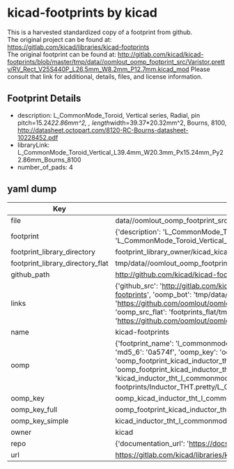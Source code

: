 # kicad-footprints by kicad  
This is a harvested standardized copy of a footprint from github.  
The original project can be found at:  
https://gitlab.com/kicad/libraries/kicad-footprints  
The original footprint can be found at:
http://gitlab.com/kicad/kicad-footprints/blob/master/tmp/data//oomlout_oomp_footprint_src/Varistor.pretty/RV_Rect_V25S440P_L26.5mm_W8.2mm_P12.7mm.kicad_mod
Please consult that link for additional, details, files, and license information.  
## Footprint Details
* description: L_CommonMode_Toroid, Vertical series, Radial, pin pitch=15.24*22.86mm^2, , length*width=39.37*20.32mm^2, Bourns, 8100, http://datasheet.octopart.com/8120-RC-Bourns-datasheet-10228452.pdf  
* libraryLink: L_CommonMode_Toroid_Vertical_L39.4mm_W20.3mm_Px15.24mm_Py22.86mm_Bourns_8100  
* number_of_pads: 4  
## yaml dump  
| Key | Value |  
| --- | --- |  
| file | data//oomlout_oomp_footprint_src/kicad-footprints/Inductor_THT.pretty/L_CommonMode_Toroid_Vertical_L39.4mm_W20.3mm_Px15.24mm_Py22.86mm_Bourns_8100.kicad_mod |  
| footprint | {'description': 'L_CommonMode_Toroid, Vertical series, Radial, pin pitch=15.24*22.86mm^2, , length*width=39.37*20.32mm^2, Bourns, 8100, http://datasheet.octopart.com/8120-RC-Bourns-datasheet-10228452.pdf', 'libraryLink': 'L_CommonMode_Toroid_Vertical_L39.4mm_W20.3mm_Px15.24mm_Py22.86mm_Bourns_8100', 'number_of_pads': 4} |  
| footprint_library_directory | footprint_library_owner/kicad_kicad-footprints/ |  
| footprint_library_directory_flat | tmp/data//oomlout_oomp_footprint_src/footprints_flat/kicad_inductor_tht_l_commonmode_toroid_vertical_l39_4mm_w20_3mm_px15_24mm_py22_86mm_bourns_8100/working |  
| github_path | http://github.com/kicad/kicad-footprints/blob/master/tmp/data//oomlout_oomp_footprint_src/Inductor_THT.pretty/L_CommonMode_Toroid_Vertical_L39.4mm_W20.3mm_Px15.24mm_Py22.86mm_Bourns_8100.kicad_mod |  
| links | {'github_src': 'http://gitlab.com/kicad/kicad-footprints/blob/master/tmp/data//oomlout_oomp_footprint_src/Varistor.pretty/RV_Rect_V25S440P_L26.5mm_W8.2mm_P12.7mm.kicad_mod', 'github_src_repo': 'https://gitlab.com/kicad/libraries/kicad-footprints', 'oomp_bot': 'tmp/data//oomlout_oomp_footprint_src/footprints/kicad_inductor_tht_l_commonmode_toroid_vertical_l39_4mm_w20_3mm_px15_24mm_py22_86mm_bourns_8100/working', 'oomp_bot_github': 'https://github.com/oomlout/oomlout_oomp_footprint_bot/tree/main/tmp/data//oomlout_oomp_footprint_src/footprints/kicad_inductor_tht_l_commonmode_toroid_vertical_l39_4mm_w20_3mm_px15_24mm_py22_86mm_bourns_8100/working', 'oomp_src_flat': 'footprints_flat/tmp/data//oomlout_oomp_footprint_src/footprints_flat/kicad_inductor_tht_l_commonmode_toroid_vertical_l39_4mm_w20_3mm_px15_24mm_py22_86mm_bourns_8100/working', 'oomp_src_flat_github': 'https://github.com/oomlout/oomlout_oomp_footprint_src/tree/main/tmp/data//oomlout_oomp_footprint_src/footprints_flat/kicad_inductor_tht_l_commonmode_toroid_vertical_l39_4mm_w20_3mm_px15_24mm_py22_86mm_bourns_8100/working'} |  
| name | kicad-footprints |  
| oomp | {'footprint_name': 'l_commonmode_toroid_vertical_l39_4mm_w20_3mm_px15_24mm_py22_86mm_bourns_8100', 'library_name': 'inductor_tht', 'md5': '0a574fd5cd8c681b4e72eb7af593e426', 'md5_10': '0a574fd5cd', 'md5_5': '0a574', 'md5_6': '0a574f', 'oomp_key': 'oomp_kicad_inductor_tht_l_commonmode_toroid_vertical_l39_4mm_w20_3mm_px15_24mm_py22_86mm_bourns_8100', 'oomp_key_extra': 'oomp_footprint_kicad_inductor_tht_l_commonmode_toroid_vertical_l39_4mm_w20_3mm_px15_24mm_py22_86mm_bourns_8100', 'oomp_key_full': 'oomp_footprint_kicad_inductor_tht_l_commonmode_toroid_vertical_l39_4mm_w20_3mm_px15_24mm_py22_86mm_bourns_8100_0a574f', 'oomp_key_simple': 'kicad_inductor_tht_l_commonmode_toroid_vertical_l39_4mm_w20_3mm_px15_24mm_py22_86mm_bourns_8100', 'original_filename': 'data//oomlout_oomp_footprint_src/kicad-footprints/Inductor_THT.pretty/L_CommonMode_Toroid_Vertical_L39.4mm_W20.3mm_Px15.24mm_Py22.86mm_Bourns_8100.kicad_mod', 'owner_name': 'kicad'} |  
| oomp_key | oomp_kicad_inductor_tht_l_commonmode_toroid_vertical_l39_4mm_w20_3mm_px15_24mm_py22_86mm_bourns_8100 |  
| oomp_key_full | oomp_footprint_kicad_inductor_tht_l_commonmode_toroid_vertical_l39_4mm_w20_3mm_px15_24mm_py22_86mm_bourns_8100 |  
| oomp_key_simple | kicad_inductor_tht_l_commonmode_toroid_vertical_l39_4mm_w20_3mm_px15_24mm_py22_86mm_bourns_8100 |  
| owner | kicad |  
| repo | {'documentation_url': 'https://docs.github.com/rest/repos/repos#get-a-repository', 'message': 'Not Found'} |  
| url | https://gitlab.com/kicad/libraries/kicad-footprints |  

